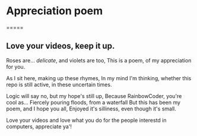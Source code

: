 # Appreciation poem

=====

## Love your videos, keep it up.

Roses are... _delicate_, and violets are too,
This is a poem, of my appreciation for you.

As I sit here, making up these rhymes,
In my mind I'm thinking,
whether this repo is still active,
in these uncertain times.

Logic will say no, but my hope's still up,
Because RainbowCoder, you're cool as...
Fiercely pouring floods, from a waterfall
But this has been my poem, and I hope you all,
Enjoyed it's silliness, even though it's small.

Love your videos and love what you do for the people interestd in computers, appreciate ya'!

